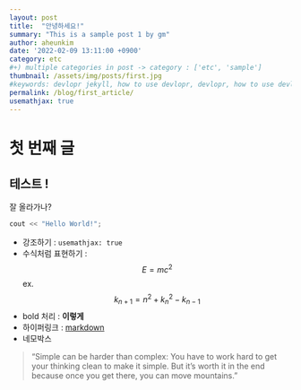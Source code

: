 ```yaml
---
layout: post
title:  "안녕하세요!"
summary: "This is a sample post 1 by gm"
author: aheunkim
date: '2022-02-09 13:11:00 +0900'
category: etc
#+) multiple categories in post -> category : ['etc', 'sample']
thumbnail: /assets/img/posts/first.jpg
#keywords: devlopr jekyll, how to use devlopr, devlopr, how to use devlopr-jekyll, devlopr-jekyll tutorial,best jekyll themes
permalink: /blog/first_article/
usemathjax: true
---
```



# 첫 번째 글
## 테스트 !
  
잘 올라가나?  
  
```c++
cout << "Hello World!";
```
    
* 강조하기 : `usemathjax: true`  
* 수식처럼 표현하기 : $$E=mc^2$$    ex. $$k_{n+1} = n^2 + k_n^2 - k_{n-1}$$
* bold 처리 : **이렇게**
* 하이퍼링크 : [markdown](https://github.com/adam-p/markdown-here/wiki/Markdown-Cheatsheet)
* 네모박스
> “Simple can be harder than complex: You have to work hard to get your thinking clean to make it simple. But it’s worth it in the end because once you get there, you can move mountains.”
